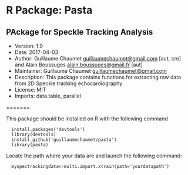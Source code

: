 # R Package: Pasta
## PAckage for Speckle Tracking Analysis
- Version: 1.0
- Date: 2017-04-03
- Author: Guillaume Chaumet <guillaumechaumet@gmail.com> [aut, cre] and Alain Boussuges <alain.boussuges@gmail.fr> [aut]
- Maintainer: Guillaume Chaumet <guillaumechaumet@gmail.com>
- Description: This package contains functions for extracting raw data from 2D Speckle tracking echocardiography
- License: MIT
- Imports: data.table, parallel


=======

This package should be installed on R with the following command

```
  install.packages('devtools')
  library(devtools)
  install_github('guillaumechaumet/pasta')
  library(pasta)

```

Locate the path where your data are and launch the following command:

```
  myspectrackingdata<-multi.import.xtrain(path='yourdatapath')

```
